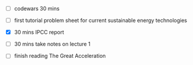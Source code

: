 
- [ ] codewars 30 mins
- [ ] first tutorial problem sheet for current sustainable energy technologies
- [x] 30 mins IPCC report
- [ ] 30 mins take notes on lecture 1
- [ ] finish reading The Great Acceleration


